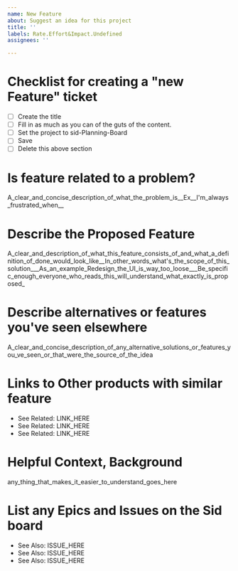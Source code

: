 ```yaml
---
name: New Feature
about: Suggest an idea for this project
title: ''
labels: Rate.Effort&Impact.Undefined
assignees: ''

---
```


# Checklist for creating a "new Feature" ticket
- [ ] Create the title
- [ ] Fill in as much as you can of the guts of the content.
- [ ] Set the project to sid-Planning-Board 
- [ ] Save 
- [ ] Delete this above section  

# Is feature  related to a problem?

A_clear_and_concise_description_of_what_the_problem_is__Ex__I'm_always_frustrated_when__

# Describe the Proposed Feature

A_clear_and_description_of_what_this_feature_consists_of_and_what_a_definition_of_done_would_look_like__In_other_words_what's_the_scope_of_this_solution___As_an_example_Redesign_the_UI_is_way_too_loose___Be_specific_enough_everyone_who_reads_this_will_understand_what_exactly_is_proposed_

# Describe alternatives or features you've seen elsewhere

A_clear_and_concise_description_of_any_alternative_solutions_or_features_you_ve_seen_or_that_were_the_source_of_the_idea

# Links to Other products with similar feature
- See Related: LINK_HERE
- See Related: LINK_HERE
- See Related: LINK_HERE

# Helpful Context, Background

any_thing_that_makes_it_easier_to_understand_goes_here

# List any Epics and Issues on the Sid board
- See Also: ISSUE_HERE
- See Also: ISSUE_HERE
- See Also: ISSUE_HERE
